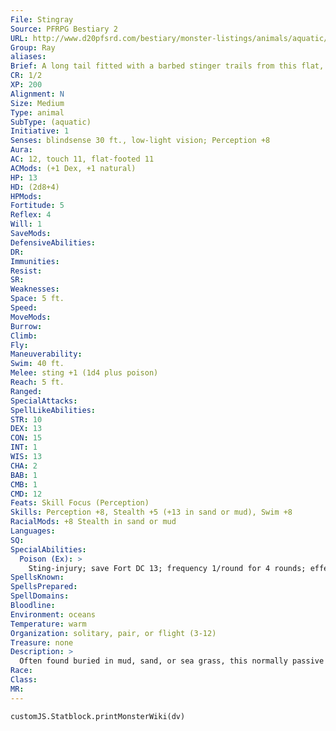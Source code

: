 ```yaml
---
File: Stingray
Source: PFRPG Bestiary 2
URL: http://www.d20pfsrd.com/bestiary/monster-listings/animals/aquatic/stingray
Group: Ray
aliases: 
Brief: A long tail fitted with a barbed stinger trails from this flat, triangular fish's body.
CR: 1/2
XP: 200
Alignment: N
Size: Medium
Type: animal
SubType: (aquatic)
Initiative: 1
Senses: blindsense 30 ft., low-light vision; Perception +8
Aura: 
AC: 12, touch 11, flat-footed 11
ACMods: (+1 Dex, +1 natural)
HP: 13
HD: (2d8+4)
HPMods: 
Fortitude: 5
Reflex: 4
Will: 1
SaveMods: 
DefensiveAbilities: 
DR: 
Immunities: 
Resist: 
SR: 
Weaknesses: 
Space: 5 ft.
Speed: 
MoveMods: 
Burrow: 
Climb: 
Fly: 
Maneuverability: 
Swim: 40 ft.
Melee: sting +1 (1d4 plus poison)
Reach: 5 ft.
Ranged: 
SpecialAttacks: 
SpellLikeAbilities: 
STR: 10
DEX: 13
CON: 15
INT: 1
WIS: 13
CHA: 2
BAB: 1
CMB: 1
CMD: 12
Feats: Skill Focus (Perception)
Skills: Perception +8, Stealth +5 (+13 in sand or mud), Swim +8
RacialMods: +8 Stealth in sand or mud
Languages: 
SQ: 
SpecialAbilities:
  Poison (Ex): >
    Sting-injury; save Fort DC 13; frequency 1/round for 4 rounds; effect 1d2 Dex and 1 Con; cure 1 save. The save DC is Constitution-based.
SpellsKnown: 
SpellsPrepared: 
SpellDomains: 
Bloodline: 
Environment: oceans
Temperature: warm
Organization: solitary, pair, or flight (3-12)
Treasure: none
Description: >
  Often found buried in mud, sand, or sea grass, this normally passive creature raises its tail above its body like a scorpion when cornered or injured. Its stinger is a barbed spine with two grooves allowing the toxin to enter the wound. While often found in bays and estuaries, some breeds of stingray can make their home in rivers far upstream from salt water. Stingrays, like their larger manta ray cousins, use a form of electrolocation to find prey in the silt-laden waters.  The stingray presented here is a relatively large member of the species; for smaller stingrays, apply the young creature template.  Stingray Companion Starting Statistics: Size Small; Speed swim 40 ft.; Attack sting (1d3 plus poison); Ability Scores Str 6, Dex 15, Con 13, Int 1, Wis 13, Cha 2; Special Qualities low-light vision.  4th-Level Advancement: Size Medium; AC +1 natural armor; Attack sting (1d4 plus poison); Ability Scores Str +4, Dex -2, Con +2; Special Qualities blindsense 30 ft.
Race: 
Class: 
MR: 
---
```

```dataviewjs
customJS.Statblock.printMonsterWiki(dv)
```
